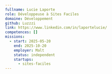 ```yaml
---
fullname: Lucie Laporte
role: Développeuse à Sites Faciles
domaine: Développement
github: Luzzzi
link: https://www.linkedin.com/in/laportelucie/
competences: []
missions:
  - start: 2025-05-20
    end: 2025-10-20
    employer: Malt
    status: independent
    startups:
      - sites-faciles
---
```

